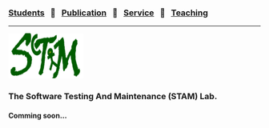 ### [Students](stamlab.md) &nbsp;&nbsp;🌴&nbsp;&nbsp; [Publication](publications.md) &nbsp;&nbsp;🌴&nbsp;&nbsp; [Service](services.md) &nbsp;&nbsp;🌴&nbsp;&nbsp; [Teaching](teaching.md)
***

<img src="assets/img/stam_logo_new.png" alt="The Software Testing And Maintenance (STAM) Lab" width="150" height="90" class="aligncenter">
<h3 class="aligncenter"> The Software Testing And Maintenance (STAM) Lab.</h3>
<h4 class="aligncenter"> Comming soon...</h4>
